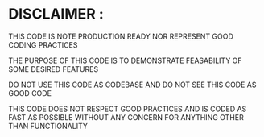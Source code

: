# DISCLAIMER : 

 THIS CODE IS NOTE PRODUCTION READY NOR REPRESENT GOOD CODING PRACTICES

 THE PURPOSE OF THIS CODE IS TO DEMONSTRATE FEASABILITY OF SOME DESIRED FEATURES

 DO NOT USE THIS CODE AS CODEBASE AND DO NOT SEE THIS CODE AS GOOD CODE 

 THIS CODE DOES NOT RESPECT GOOD PRACTICES AND IS CODED AS FAST AS POSSIBLE WITHOUT ANY CONCERN FOR ANYTHING OTHER THAN FUNCTIONALITY
